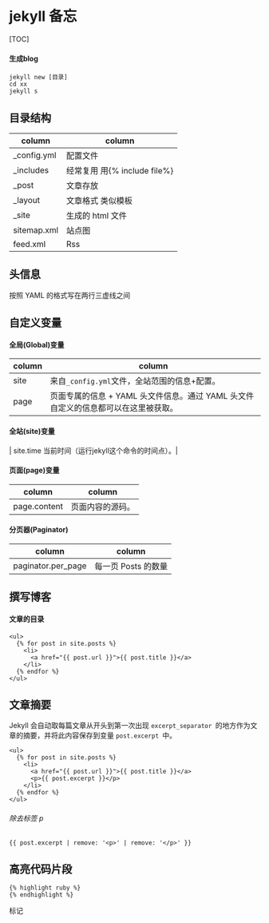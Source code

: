 # jekyll 备忘

[TOC]


#### 生成blog
```
jekyll new [目录]
cd xx
jekyll s
```
## 目录结构




| column | column |
|--------|--------|
|     _config.yml   |    配置文件    |
|_includes| 经常复用 用{% include file%}|
|_post | 文章存放|
|_layout|文章格式 类似模板|
|_site|生成的 html 文件 |
|sitemap.xml| 站点图|
|feed.xml| Rss|

## 头信息
按照 YAML 的格式写在两行三虚线之间

##  自定义变量
#### 全局(Global)变量
| column | column |
|--------|--------|
| site   |    来自`_config.yml`文件，全站范围的信息+配置。    |
|page | 页面专属的信息 + YAML 头文件信息。通过 YAML 头文件自定义的信息都可以在这里被获取。|

#### 全站(site)变量
| site.time
当前时间（运行jekyll这个命令的时间点）。|

#### 页面(page)变量
| column | column |
|--------|--------|
|  page.content |   页面内容的源码。  |


#### 分页器(Paginator)

| column | column |
|--------|--------|
| paginator.per_page| 每一页 Posts 的数量 |


## 撰写博客
#### 文章的目录
```
<ul>
  {% for post in site.posts %}
    <li>
      <a href="{{ post.url }}">{{ post.title }}</a>
    </li>
  {% endfor %}
</ul>

```

## 文章摘要
Jekyll 会自动取每篇文章从开头到第一次出现 `excerpt_separator `的地方作为文章的摘要，并将此内容保存到变量 `post.excerpt `中。
```
<ul>
  {% for post in site.posts %}
    <li>
      <a href="{{ post.url }}">{{ post.title }}</a>
      <p>{{ post.excerpt }}</p>
    </li>
  {% endfor %}
</ul>
```
###### 除去标签 p
```
{{ post.excerpt | remove: '<p>' | remove: '</p>' }}
```
## 高亮代码片段

```
{% highlight ruby %} 
{% endhighlight %}

```
标记


